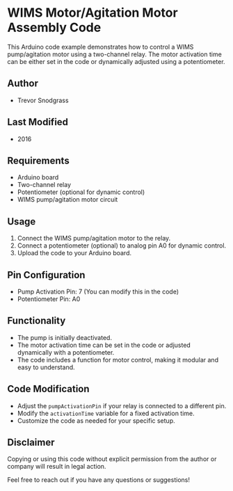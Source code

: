 # WIMS Motor/Agitation Motor Assembly Code

This Arduino code example demonstrates how to control a WIMS pump/agitation motor using a two-channel relay. The motor activation time can be either set in the code or dynamically adjusted using a potentiometer.

## Author
- Trevor Snodgrass

## Last Modified
- 2016

## Requirements
- Arduino board
- Two-channel relay
- Potentiometer (optional for dynamic control)
- WIMS pump/agitation motor circuit

## Usage
1. Connect the WIMS pump/agitation motor to the relay.
2. Connect a potentiometer (optional) to analog pin A0 for dynamic control.
3. Upload the code to your Arduino board.

## Pin Configuration
- Pump Activation Pin: 7 (You can modify this in the code)
- Potentiometer Pin: A0

## Functionality
- The pump is initially deactivated.
- The motor activation time can be set in the code or adjusted dynamically with a potentiometer.
- The code includes a function for motor control, making it modular and easy to understand.

## Code Modification
- Adjust the `pumpActivationPin` if your relay is connected to a different pin.
- Modify the `activationTime` variable for a fixed activation time.
- Customize the code as needed for your specific setup.

## Disclaimer
Copying or using this code without explicit permission from the author or company will result in legal action.

Feel free to reach out if you have any questions or suggestions!
